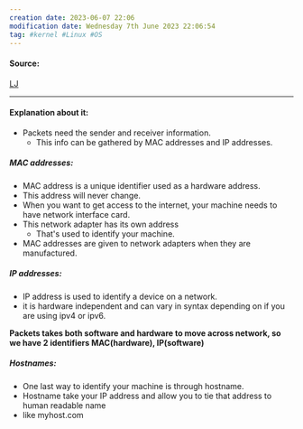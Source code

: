 ```yaml
---
creation date: 2023-06-07 22:06
modification date: Wednesday 7th June 2023 22:06:54
tag: #kernel #Linux #OS
---
```


#### Source:
[LJ](https://linuxjourney.com/lesson/network-addressing)

--------------------------------------

#### Explanation about it:

* Packets need the sender and receiver information.
	* This info can be gathered by MAC addresses and IP addresses.

##### MAC addresses:

* MAC address is a unique identifier used as a hardware address.
* This address will never change.
* When you want to get access to the internet, your machine needs to have network interface card.
* This network adapter has its own address
	* That's used to identify your machine.
* MAC addresses are given to network adapters when they are manufactured.

##### IP addresses:

* IP address is used to identify a device on a network.
* it is hardware independent and can vary in syntax depending on if you are using ipv4 or ipv6.

**Packets takes both software and hardware to move across network, so we have 2 identifiers MAC(hardware), IP(software)**


##### Hostnames:

* One last way to identify your machine is through hostname.
* Hostname take your IP address and allow you to tie that address to human readable name
* like myhost.com